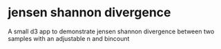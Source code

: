 # jensen shannon divergence
A small d3 app to demonstrate jensen shannon divergence between two samples with an adjustable n and bincount

